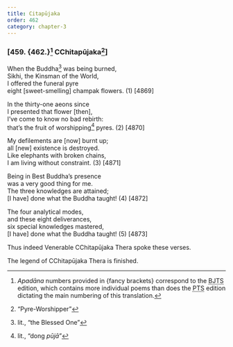 ```yaml
---
title: Citapūjaka
order: 462
category: chapter-3
---
```


### \[459. {462.}[^1] <span class="diacritics" data-state="on">C</span><span class="no-diacritics" data-state="off">Ch</span>itapūjaka[^2]\]

When the Buddha[^3] was being burned,  
Sikhi, the Kinsman of the World,  
I offered the funeral pyre  
eight \[sweet-smelling\] champak flowers. (1) \[4869\]

In the thirty-one aeons since  
I presented that flower \[then\],  
I’ve come to know no bad rebirth:  
that’s the fruit of worshipping[^4] pyres. (2) \[4870\]

My defilements are \[now\] burnt up;  
all \[new\] existence is destroyed.  
Like elephants with broken chains,  
I am living without constraint. (3) \[4871\]

Being in Best Buddha’s presence  
was a very good thing for me.  
The three knowledges are attained;  
\[I have\] done what the Buddha taught! (4) \[4872\]

The four analytical modes,  
and these eight deliverances,  
six special knowledges mastered,  
\[I have\] done what the Buddha taught! (5) \[4873\]

Thus indeed Venerable <span class="diacritics" data-state="on">C</span><span class="no-diacritics" data-state="off">Ch</span>itapūjaka Thera spoke these verses.

The legend of <span class="diacritics" data-state="on">C</span><span class="no-diacritics" data-state="off">Ch</span>itapūjaka Thera is finished.

[^1]: *Apadāna* numbers provided in {fancy brackets} correspond to the <abbr title="Buddha Jayanthi Tripitaka Series">BJTS</abbr> edition, which contains more individual poems than does the <abbr title="Pali Text Society">PTS</abbr> edition dictating the main numbering of this translation.

[^2]: “Pyre-Worshipper”

[^3]: lit., “the Blessed One”

[^4]: lit., “dong *pūjā*”
